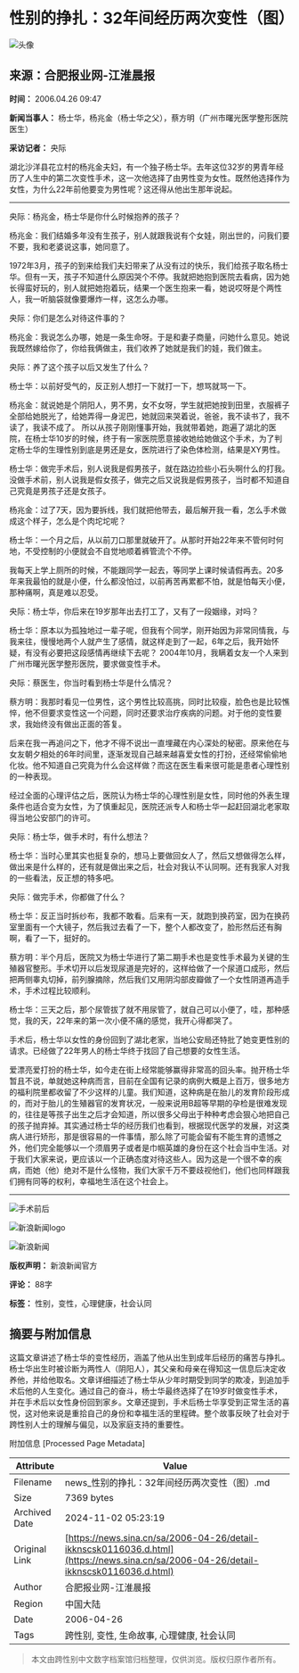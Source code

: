 # 性别的挣扎：32年间经历两次变性（图）

![头像](//n.sinaimg.cn/default/622af858/20181010/default_avatar.jpg)

## 来源：合肥报业网-江淮晨报

**时间：** 2006.04.26 09:47

**新闻当事人：** 杨士华，杨兆金（杨士华之父），蔡方明（广州市曙光医学整形医院医生）

**采访记者：** 央际

湖北沙洋县花立村的杨兆金夫妇，有一个独子杨士华。去年这位32岁的男青年经历了人生中的第二次变性手术，这一次他选择了由男性变为女性。既然他选择作为女性，为什么22年前他要变为男性呢？这还得从他出生那年说起。

---

央际：杨兆金，杨士华是你什么时候抱养的孩子？

杨兆金：我们结婚多年没有生孩子，别人就跟我说有个女娃，刚出世的，问我们要不要，我和老婆说这事，她同意了。

1972年3月，孩子的到来给我们夫妇带来了从没有过的快乐，我们给孩子取名杨士华。但有一天，孩子不知道什么原因哭个不停。我就把她抱到医院去看病，因为她长得蛮好玩的，别人就把她抱着玩，结果一个医生抱来一看，她说哎呀是个两性人，我一听脑袋就像要爆炸一样，这怎么办哪。

央际：你们是怎么对待这件事的？

杨兆金：我说怎么办哪，她是一条生命呀。于是和妻子商量，问她什么意见。她说我既然嫁给你了，你给我俩做主，我们收养了她就是我们的娃，我们做主。

央际：养了这个孩子以后又发生了什么？

杨士华：以前好受气的，反正别人想打一下就打一下，想骂就骂一下。

杨兆金：就说她是个阴阳人，男不男，女不女呀，学生就把她按到田里，衣服裤子全部给她脱光了，给她弄得一身泥巴，她就回来哭着说，爸爸，我不读书了，我不读了，我读不成了。 所以从孩子刚刚懂事开始，我就带着她，跑遍了湖北的医院，在杨士华10岁的时候，终于有一家医院愿意接收她给她做这个手术，为了判定杨士华的生理性别到底是男还是女，医院进行了染色体检测，结果是XY男性。

杨士华：做完手术后，别人说我是假男孩子，就在路边捡些小石头啊什么的打我。没做手术前，别人说我是假女孩子，做完之后又说我是假男孩子，当时都不知道自己究竟是男孩子还是女孩子。

杨兆金：过了7天，因为要拆线，我们就把他带去，最后解开我一看，怎么手术做成这个样子，怎么是个肉坨坨呢？

杨士华：一个月之后，从以前刀口那里就破开了。从那时开始22年来不管何时何地，不受控制的小便就会不自觉地顺着裤管流个不停。

我每天上学上厕所的时候，不能跟同学一起去，等同学上课时候请假再去。20多年来我最怕的就是小便，什么都没怕过，以前再苦再累都不怕，就是怕每天小便，那种痛啊，真是难以忍受。

央际：杨士华，你后来在19岁那年出去打工了，又有了一段姻缘，对吗？

杨士华：原本以为孤独地过一辈子呢，但我有个同学，刚开始因为非常同情我，与我来往，慢慢地两个人就产生了感情，就这样走到了一起，6年之后，我开始怀疑，有没有必要把这段感情再继续下去呢？ 2004年10月，我瞒着女友一个人来到广州市曙光医学整形医院，要求做变性手术。

央际：蔡医生，你当时看到杨士华是什么情况？

蔡方明：我那时看见一位男性，这个男性比较高挑，同时比较瘦，脸色也是比较憔悴，他不但要求变性这一个问题，同时还要求治疗疾病的问题。对于他的变性要求，我始终没有做出正面的答复。

后来在我一再追问之下，他才不得不说出一直埋藏在内心深处的秘密。原来他在与女友朝夕相处的6年时间里，逐渐发现自己越来越喜爱女性的打扮，还经常偷偷地化妆。他不知道自己究竟为什么会这样做？而这在医生看来很可能是患者心理性别的一种表现。

经过全面的心理评估之后，医院认为杨士华的心理性别是女性，同时他的外表生理条件也适合变为女性，为了慎重起见，医院还派专人和杨士华一起赶回湖北老家取得当地公安部门的许可。

央际：杨士华，做手术时，有什么想法？

杨士华：当时心里其实也挺复杂的，想马上要做回女人了，然后又想做得怎么样，做出来是什么样的，还有就是做出来之后，社会对我认不认同啊。还有我家人对我的一些看法，反正想的特多吧。

央际：做完手术，你都做了什么？

杨士华：反正当时拆纱布，我都不敢看。后来有一天，就跑到换药室，因为在换药室里面有一个大镜子，然后我过去看了一下，整个人都改变了，脸形然后还有胸啊，看了一下，挺好的。

蔡方明：半个月后，医院又为杨士华进行了第二期手术也是变性手术最为关键的生殖器官整形。手术切开以后发现尿道是完好的，这样给做了一个尿道口成形，然后把两侧睾丸切掉，前列腺摘除，然后我们又用阴沟部皮瓣做了一个女性阴道再造手术，手术过程比较顺利。

杨士华：三天之后，那个尿管拔了就不用尿管了，就自己可以小便了，哇，那种感觉，我的天，22年来的第一次小便不痛的感觉，我开心得都哭了。

手术后，杨士华以女性的身份回到了湖北老家，当地公安局还特批了她变更性别的请求。已经做了22年男人的杨士华终于找回了自己想要的女性生活。

爱漂亮爱打扮的杨士华，如今走在街上经常能够赢得非常高的回头率。抛开杨士华暂且不说，单就她这种病而言，目前在全国有记录的病例大概是上百万，很多地方的福利院里都收留了不少这样的儿童。我们知道，这种病是在胎儿的发育阶段形成的，而对于胎儿的生殖器官的发育状况，一般来说用B超等早期的孕检是很难发现的，往往是等孩子出生之后才会知道，所以很多父母出于种种考虑会狠心地把自己的孩子抛弃掉。其实通过杨士华的经历我们也看到，根据现代医学的发展，对这类病人进行矫形，那是很容易的一件事情，那么除了可能会留有不能生育的遗憾之外，他们完全能够以一个须眉男子或者是巾帼英雄的身份在这个社会当中生活。对于我们大家来说，更应该以一个正确态度对待这些人。因为这是一个很不幸的疾病，而她（他）绝对不是什么怪物，我们大家千万不要歧视他们，他们也同样跟我们拥有同等的权利，幸福地生活在这个社会上。

---

![手术前后](//z6.sinaimg.cn/auto/resize?img=http%3A%2F%2Fimage2.sina.com.cn%2Fdy%2Fs%2F2006-04-26%2F535a75dd3ceb9bfb056b16a6f0eb8909.jpg&size=328_218)

![新浪新闻logo](//n.sinaimg.cn/default/2fb77759/20151125/320X320.png)

![新浪新闻](https://n.sinaimg.cn/default/80905340/20200331/sinalogo.png)

**版权声明：** 新浪新闻官方

**评论：** 88字

**标签：** 性别，变性，心理健康，社会认同

## 摘要与附加信息

<!-- tcd_abstract -->
这篇文章讲述了杨士华的变性经历，涵盖了他从出生到成年后经历的痛苦与挣扎。杨士华出生时被诊断为两性人（阴阳人），其父亲和母亲在得知这一信息后决定收养他，并给他取名。文章详细描述了杨士华从少年时期受到同学的欺凌，到追加手术后他的人生变化。通过自己的奋斗，杨士华最终选择了在19岁时做变性手术，并在手术后以女性身份回到家乡。文章还提到，手术后杨士华享受到正常生活的喜悦，这对他来说是重拾自己的身份和幸福生活的里程碑。整个故事反映了社会对于跨性别人士的理解与偏见，以及家庭支持的重要性。
<!-- tcd_abstract_end -->

附加信息 [Processed Page Metadata]

| Attribute       | Value                                  |
|-----------------|----------------------------------------|
| Filename        | news_性别的挣扎：32年间经历两次变性（图）.md                             |
| Size            | 7369 bytes                           |
| Archived Date   | 2024-11-02 05:23:19                             |
| Original Link   | [https://news.sina.cn/sa/2006-04-26/detail-ikknscsk0116036.d.html](https://news.sina.cn/sa/2006-04-26/detail-ikknscsk0116036.d.html)                       |
| Author          | 合肥报业网-江淮晨报                               |
| Region          | 中国大陆                               |
| Date            | 2006-04-26                                 |
| Tags            | 跨性别, 变性, 生命故事, 心理健康, 社会认同                                 |
>
> 本文由跨性别中文数字档案馆归档整理，仅供浏览。版权归原作者所有。
>